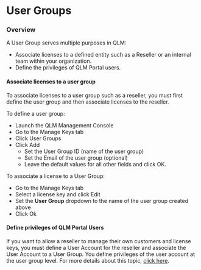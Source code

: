 # User Groups

### Overview

A User Group serves multiple purposes in QLM:

* Associate licenses to a defined entity such as a Reseller or an internal team within your organization.&#x20;
* Define the privileges of QLM Portal users.

#### Associate licenses to a user group

To associate licenses to a user group such as a reseller, you must first define the user group and then associate licenses to the reseller.

To define a user group:

* Launch the QLM Management Console
* Go to the Manage Keys tab
* Click User Groups
* Click Add
  * Set the User Group ID (name of the user group)
  * Set the Email of the user group (optional)
  * Leave the default values for all other fields and click OK.

To associate a license to a User Group:

* Go to the Manage Keys tab
* Select a license key and click Edit
* Set the **User Group** dropdown to the name of the user group created above
* Click Ok

#### Define privileges of QLM Portal Users

If you want to allow a reseller to manage their own customers and license keys, you  must define a User Account for the reseller and associate the User Account to a User Group. You define privileges of the user account at the user group level. For more details about this topic, [click here](../qlm-portal/role-based-access-control-rbac.md).

